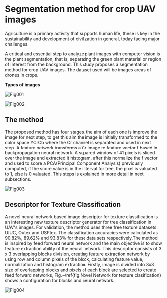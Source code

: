<h1>Segmentation method for crop UAV images</h1>

Agriculture is a primary activity that supports human life, these is key in the sustainability and development of civilization in general, today facing major challenges. 

A critical and essential step to analyze plant images with computer vision is the plant segmentation, that is, separating the green plant material or region of interest from the background. 
This study proposes a segmentation method for crop UAV images. The dataset used will be images areas of drones in crops.

<b>Types of images</b>

![Fig001](https://user-images.githubusercontent.com/29265084/58557295-6bacc980-81f4-11e9-814c-0b1d5049fa7c.png)

![Fig002](https://user-images.githubusercontent.com/29265084/58557354-9434c380-81f4-11e9-99d4-0b90c4b9795f.png)

<h2>The method</h2>

The proposed method has four stages, the aim of each one is improve the image for next step, to get this aim the image is initially transformed to the color space YCrCb where the Cr channel is separated and used in next step. A feature network transforms a Cr image to  feature vector f based in backpropagation neural network. A squared window of 41 pixels is sliced over the image and extracted it histogram, after this normalize the f vector and used to score a PCA(Principal Component Analysis) previously computed, if the score value is in the interval for tree, the pixel is valuated to 1, else is 0 valuated. This steps is explained in more detail in next subsections.  


![Fig003](https://user-images.githubusercontent.com/29265084/59731927-8932e900-921e-11e9-8d79-85368d44d210.png)

<h2>Descriptor for Texture Classification</h2>

A novel neural network based image descriptor for texture classification is an interesting new texture descriptor generator for tree classification in UAV's images. For validation, the method uses three free texture datasets: UIUC, Outex and USPtex. The classification accuracies were calculated as 90.82%, 89.62% and 93.83% for these data sets respectively.The method is inspired by feed forward neural network and the main objective is to show feature extraction ability of the neural network. This descriptor consists of 3 x 3 overlapping blocks division, creating feature extraction network by using row and column pixels of the block, calculating feature value, normalization and histogram extraction. Firstly, image is divided into 3x3 size of overlapping blocks and pixels of each block are selected to create feed forward networks, Fig.~\ref{fig:Novel Network for texture clasification} shows a configuration for blocks and neural network.


![Fig004](https://user-images.githubusercontent.com/29265084/59731993-da42dd00-921e-11e9-841f-4aff4eb7a042.png)
